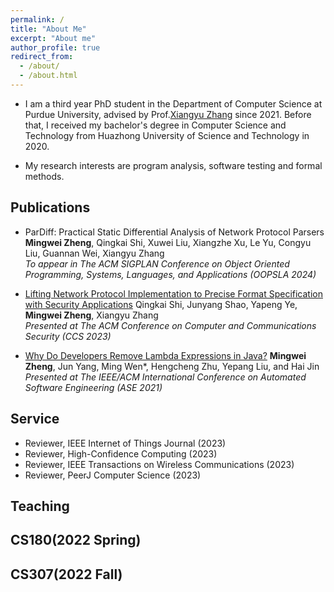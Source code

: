 ```yaml
---
permalink: /
title: "About Me"
excerpt: "About me"
author_profile: true
redirect_from: 
  - /about/
  - /about.html
---
```


* I am a third year PhD student in the Department of Computer Science at Purdue University, advised by Prof.[Xiangyu Zhang](https://www.cs.purdue.edu/homes/xyzhang/) since 2021. Before that, I received my bachelor's degree in Computer Science and Technology from Huazhong University of Science and Technology in 2020.

* My research interests are program analysis, software testing and formal methods.

## Publications

* ParDiff: Practical Static Differential Analysis of Network Protocol Parsers
**Mingwei Zheng**, Qingkai Shi, Xuwei Liu, Xiangzhe Xu, Le Yu, Congyu Liu, Guannan Wei, Xiangyu Zhang  
*To appear in The ACM SIGPLAN Conference on Object Oriented Programming, Systems, Languages, and Applications (OOPSLA 2024)*

* [Lifting Network Protocol Implementation to Precise Format Specification with Security Applications](https://dl.acm.org/doi/abs/10.1145/3576915.3616614)
Qingkai Shi, Junyang Shao, Yapeng Ye, **Mingwei Zheng**, Xiangyu Zhang  
*Presented at The ACM Conference on Computer and Communications Security (CCS 2023)*

* [Why Do Developers Remove Lambda Expressions in Java?](https://ieeexplore.ieee.org/document/9678600)
**Mingwei Zheng**, Jun Yang, Ming Wen*, Hengcheng Zhu, Yepang Liu, and Hai Jin  
*Presented at The IEEE/ACM International Conference on Automated Software Engineering (ASE 2021)*


## Service
* Reviewer, IEEE Internet of Things Journal (2023)
* Reviewer, High-Confidence Computing (2023)
* Reviewer, IEEE Transactions on Wireless Communications (2023)
* Reviewer, PeerJ Computer Science (2023)


## Teaching
## CS180(2022 Spring)
## CS307(2022 Fall)
